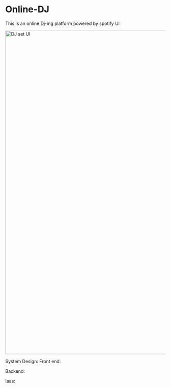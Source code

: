 # Online-DJ
This is an online Dj-ing platform powered by spotify
UI 

<img width="1018" alt="DJ set UI" src="https://github.com/ngoiyaeric/Online-DJ/assets/115367894/614df66f-6438-4830-a9f4-d55b3e00521b">

System Design: 
Front end:

Backend:

Iaas:

